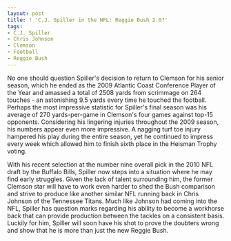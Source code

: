 ```yaml
---
layout: post
title: ! 'C.J. Spiller in the NFL: Reggie Bush 2.0?'
tags:
- C.J. Spiller
- Chris Johnson
- Clemson
- Football
- Reggie Bush
---
```


No one should question Spiller's decision to return to Clemson for his senior season, which he ended as the 2009 Atlantic Coast Conference Player of the Year and amassed a total of 2508 yards from scrimmage on 264 touches - an astonishing 9.5 yards every time he touched the football.  Perhaps the most impressive statistic for Spiller's final season was his average of 270 yards-per-game in Clemson's four games against top-15 opponents.   Considering his lingering injuries throughout the 2009 season, his numbers appear even more impressive.  A nagging turf toe injury hampered his play during the entire season, yet he continued to impress every week which allowed him to finish sixth place in the Heisman Trophy voting.

With his recent selection at the number nine overall pick in the 2010 NFL draft by the Buffalo Bills, Spiller now steps into a situation where he may find early struggles.   Given the lack of talent surrounding him, the former Clemson star will have to work even harder to shed the Bush comparison and strive to produce like another similar NFL running back in Chris Johnson of the Tennessee Titans.  Much like Johnson had coming into the NFL, Spiller has question marks regarding his ability to become a workhorse back that can provide production between the tackles on a consistent basis.  Luckily for him, Spiller will soon have his shot to prove the doubters wrong and show that he is more than just the new Reggie Bush.
